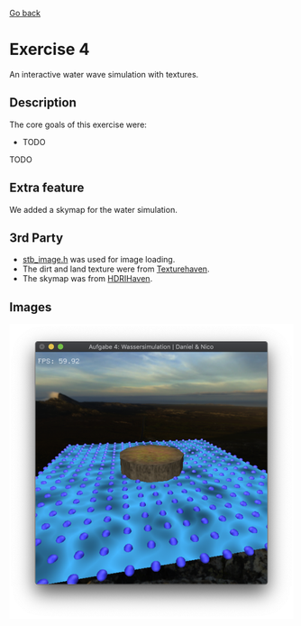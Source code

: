 [Go back](../)

# Exercise 4
An interactive water wave simulation with textures.

## Description
The core goals of this exercise were:
* TODO

TODO

## Extra feature
We added a skymap for the water simulation.

## 3rd Party
* [stb_image.h](https://github.com/nothings/stb) was used for image loading.
* The dirt and land texture were from [Texturehaven](https://texturehaven.com/textures/).
* The skymap was from [HDRIHaven](https://hdrihaven.com/hdris/).

## Images
![First Image](img1.png "TODO")
